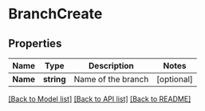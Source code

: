 # BranchCreate

## Properties

Name | Type | Description | Notes
------------ | ------------- | ------------- | -------------
**Name** | **string** | Name of the branch | [optional] 

[[Back to Model list]](../README.md#documentation-for-models) [[Back to API list]](../README.md#documentation-for-api-endpoints) [[Back to README]](../README.md)


